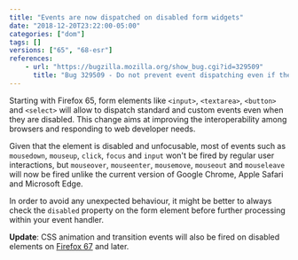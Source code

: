 ```yaml
---
title: "Events are now dispatched on disabled form widgets"
date: "2018-12-20T23:22:00-05:00"
categories: ["dom"]
tags: []
versions: ["65", "68-esr"]
references:
    - url: "https://bugzilla.mozilla.org/show_bug.cgi?id=329509"
      title: "Bug 329509 - Do not prevent event dispatching even if there is no prescontext or (form) element is disabled"
---
```

Starting with Firefox 65, form elements like `<input>`, `<textarea>`, `<button>` and `<select>` will allow to dispatch standard and custom events even when they are disabled. This change aims at improving the interoperability among browsers and responding to web developer needs.

Given that the element is disabled and unfocusable, most of events such as `mousedown`, `mouseup`, `click`, `focus` and `input` won't be fired by regular user interactions, but `mouseover`, `mouseenter`, `mousemove`, `mouseout` and `mouseleave` will now be fired unlike the current version of Google Chrome, Apple Safari and Microsoft Edge.

In order to avoid any unexpected behaviour, it might be better to always check the `disabled` property on the form element before further processing within your event handler.

**Update**: CSS animation and transition events will also be fired on disabled elements on [Firefox 67](https://www.fxsitecompat.dev/en-CA/docs/2019/css-animation-and-transition-events-are-now-fired-on-disabled-form-widgets/) and later.
